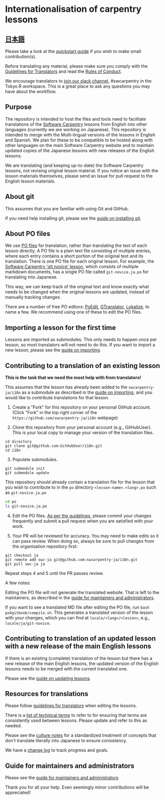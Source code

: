 # Internationalisation of carpentry lessons

## [日本語](README.md)

Please take a look at the [quickstart guide](docs/quickstart.md) if you wish to make small contribution(s).

Before translating any material, please make sure you comply with the [Guidelines for Translators](docs/TranslatorGuidelines.md) and read the [Rules of Conduct](docs/rules.md).

We encourage translators to [join our slack channel](https://r-wakalang.herokuapp.com/), #swcarpentry in the Tokyo.R workspace. This is a great place to ask any questions you may have about the workflow.

## Purpose

The repository is intended to host the files and tools need to facilitate translations of the [Software Carpentry](https://software-carpentry.org/) lessons
from English into other languages (currently we are working on Japanese). This repository is intended to merge with the Multi-lingual versions of the lessons
in English and Spanish. We plan for these to be compatible to be hosted along with other languages on the main
Software Carpentry website and to maintain updated copies of the Japanese lessons with new releases of the
English lessons.

We are translating (and keeping up-to-date) the Software Carpentry lessons, not revising original lesson material.
If you notice an issue with the lesson materials themselves, please send an issue for pull request to the English lesson materials.

## About git

This assumes that you are familiar with using Git and GitHub.

If you need help installing git, please see the [guide on installing git](git.md).

## About PO files

We use [PO files](https://www.gnu.org/software/gettext/manual/html_node/PO-Files.html) for translation, rather than translating the text of each lesson directly. A PO file is a plain text file consisting of multiple entries, where each entry contains a short portion of the original text and its translation. There is one PO file for each original lesson. For example, the [Software Carpentry 'git novice' lesson](https://github.com/swcarpentry/git-novice), which consists of multiple markdown documents, has a single PO file called `git-novice.ja.po` for translating into Japanese.

This way, we can keep track of the original text and know exactly what needs to be changed when the original lessons are updated, instead of manually tracking changes.

There are a number of free PO editors: [PoEdit](http://www.poedit.net),
[GTranslator](https://wiki.gnome.org/Apps/Gtranslator), [Lokalize](https://userbase.kde.org/Lokalize), to name a few. We recommend using one of these to edit the PO files.

## Importing a lesson for the first time

Lessons are imported as submodules. This only needs to happen once per lesson, so most translators will not need to do this. If you want to import a new lesson, please see the [guide on importing](docs/importing.md).

## Contributing to a translation of an existing lesson

**This is the task that we need the most help with from translators!**

This assumes that the lesson has already been added to the `swcarpentry-ja/i18n` as a submodule as described in the [guide on importing](docs/importing.md), and you would like to contribute translations for that lesson.

1. Create a "Fork" for this repository on your personal GitHub account. (Click "Fork" in the top right
  corner of the `https://github.com/swcarpentry-ja/i18n` webpage)

2. Clone this repository from your personal account (e.g., GitHubUser). This is your local copy to manage your version of
 the translation files.

```
cd directory
git clone git@github.com:GitHubUser/i18n.git
cd i18n
```

3. Populate submodules.

```
git submodule init
git submodule update
```

This repository should already contain a translation file for the lesson that you wish to contribute to in the `po` directory `<lesson-name>.<lang>.po` such as `git-novice.ja.po`

```bash
cd po
ls git-novice.ja.po
```

4. Edit the PO files. [As per the guidelines](docs/rules.md), please commit your changes frequently and submit a pull request when you are satisfied with your work.

5. Your PR will be reviewed for accuracy. You may need to make edits so it can pass review. When doing so, always be sure to pull changes from the organisation repository first:

```
git checkout ja
git remote add swc-ja git@github.com:swcarpentry-ja/i18n.git
git pull swc-ja ja
```

Repeat steps 4 and 5 until the PR passes review.

A few notes:

Editing the PO file will not generate the translated website. That is left to the maintainers, as described in the [guide for maintainers and administrators](docs/admin.md).

If you want to see a translated MD file after editing the PO file, run `bash po4gitbook/compile.sh`. This generates a translated version of the lesson with your changes, which you can find at `locale/<lang>/<lesson>`, e.g., `locale/ja/git-novice`.

## Contributing to translation of an updated lesson with a new release of the main English lessons

If there is an existing (complete) translation of the lesson but
  there has a new release of the main English lessons, the updated version
  of the English lessons needs to be merged with the current translated one.

Please see the [guide on updating lessons](docs/updating.md).

## Resources for translations

Please follow [guidelines for translators](docs/TranslatorGuidelines.md) when editing the lessons.

There is a [list of technical terms](https://github.com/swcarpentry-ja/i18n/wiki/Glossary-for-technical-terms) to refer to for ensuring that terms are consistently used between lessons. Please update and refer to this as needed.

Please see the [culture notes](docs/CultureNotes.md) for a standardized treatment of concepts that don't translate literally into Japanese to ensure consistency.

We have a [change log](docs/ChangeLog.md) to track progress and goals.

## Guide for maintainers and administrators

Please see the [guide for maintainers and administrators](docs/admin.md)

Thank you for all your help. Even seemingly minor contributions will be appreciated!
